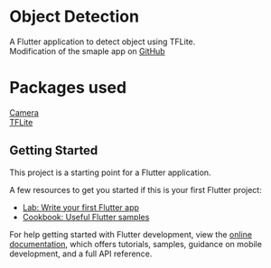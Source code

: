 # Object Detection

A Flutter application to detect object using TFLite.  
Modification of the smaple app on [GitHub](https://github.com/shaqian/flutter_realtime_detection) 

# Packages used
[Camera](https://pub.dev/packages/camera)  
[TFLite](https://pub.dev/packages/flutter_tflite)

## Getting Started

This project is a starting point for a Flutter application.

A few resources to get you started if this is your first Flutter project:

- [Lab: Write your first Flutter app](https://docs.flutter.dev/get-started/codelab)
- [Cookbook: Useful Flutter samples](https://docs.flutter.dev/cookbook)

For help getting started with Flutter development, view the
[online documentation](https://docs.flutter.dev/), which offers tutorials,
samples, guidance on mobile development, and a full API reference.
